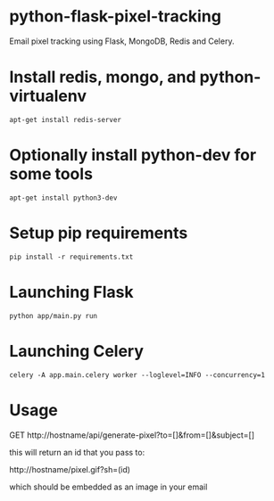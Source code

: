 python-flask-pixel-tracking
===========================

Email pixel tracking using Flask, MongoDB, Redis and Celery.

# Install redis, mongo, and python-virtualenv
`apt-get install redis-server`

# Optionally install python-dev for some tools
`apt-get install python3-dev`

# Setup pip requirements

`pip install -r requirements.txt`

# Launching Flask

`python app/main.py run`

# Launching Celery

`celery -A app.main.celery worker --loglevel=INFO --concurrency=1`

# Usage

GET http://hostname/api/generate-pixel?to=[]&from=[]&subject=[]

this will return an id that you pass to:

http://hostname/pixel.gif?sh=(id)

which should be embedded as an image in your email
